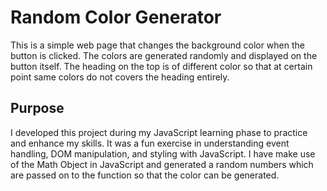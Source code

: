 # Random Color Generator

This is a simple web page that changes the background color when the button is clicked. The colors are generated randomly and displayed on the button itself. The heading on the top is of different color so that at certain point same colors do not covers the heading entirely.

## Purpose

I developed this project during my JavaScript learning phase to practice and enhance my skills. It was a fun exercise in understanding event handling, DOM manipulation, and styling with JavaScript. I have make use of the Math Object in JavaScript and generated a random numbers which are passed on to the function so that the color can be generated.

